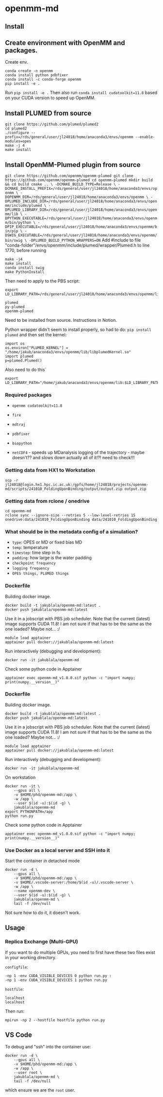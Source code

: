 # openmm-md

## Install

## Create environment with OpenMM and packages.
Create env.
```
conda create -n openmm
conda install python pdbfixer
conda install -c conda-forge openmm
pip install -e .
```

Run `pip install -e .`
Then also run `conda install cudatoolkit=11.8` based on your CUDA version to speed up OpenMM.

## Install PLUMED from source
```
git clone https://github.com/plumed/plumed2
cd plumed2
./configure --prefix=/rds/general/user/jl24018/home/anaconda3/envs/openmm --enable-modules=opes
make -j 4
make install
```

## Install OpenMM-Plumed plugin from source

``
git clone https://github.com/openmm/openmm-plumed
git clone https://github.com/openmm/openmm-plumed
cd openmm-plumed
mkdir build && cd build
cmake .. \
  -DCMAKE_BUILD_TYPE=Release \
  -DCMAKE_INSTALL_PREFIX=/rds/general/user/jl24018/home/anaconda3/envs/openmm \
  -DOPENMM_DIR=/rds/general/user/jl24018/home/anaconda3/envs/openmm \
  -DPLUMED_INCLUDE_DIR=/rds/general/user/jl24018/home/anaconda3/envs/openmm/include/plumed \
  -DPLUMED_LIBRARY_DIR=/rds/general/user/jl24018/home/anaconda3/envs/openmm/lib \
  -DPYTHON_EXECUTABLE=/rds/general/user/jl24018/home/anaconda3/envs/openmm/bin/python \
  -DPIP_EXECUTABLE=/rds/general/user/jl24018/home/anaconda3/envs/openmm/bin/pip \
  -DSWIG_EXECUTABLE=/rds/general/user/jl24018/home/anaconda3/envs/openmm/bin/swig \
  -DPLUMED_BUILD_PYTHON_WRAPPERS=ON
``
Add #include <memory> to file "conda-folder"/envs/openmm/include/plumed/wrapper/Plumed.h to line 1770, before running
```
make -j4
make install
conda install swig
make PythonInstall
```
Then need to apply to the PBS script:
```
export LD_LIBRARY_PATH=/rds/general/user/jl24018/home/anaconda3/envs/openmm/lib:$LD_LIBRARY_PATH
```



```
plumed
py-plumed
openmm-plumed
```
Need to be installed from source.
Instructions in Notion.


Python wrapper didn't seem to install properly, so had to do:
`pip install plumed` and then set the kernel:
```
import os
os.environ["PLUMED_KERNEL"] = "/home/jakub/anaconda3/envs/openmm/lib/libplumedKernel.so"
import plumed
p=plumed.Plumed()
```

Also need to do this`
```
export LD_LIBRARY_PATH="/home/jakub/anaconda3/envs/openmm/lib:$LD_LIBRARY_PATH"
```


### Required packages
- `openmm cudatoolkit=11.8`
- `fire`
- `mdtraj`
- `pdbfixer`
- `biopython`


- `netCDF4` - speeds up MDanalysis logging of the trajectory - maybe doesn't?? and slows down actually all of it!?! need to check!!!


### Getting data from HX1 to Workstation
`scp -r jl24018@login.hx1.hpc.ic.ac.uk:/gpfs/home/jl24018/projects/openmm-md/scripts/241010_FoldingUponBinding/output/output.zip output.zip`


### Getting data from rclone / onedrive
```
cd openmm-md
rclone sync --ignore-size --retries 5 --low-level-retries 15 onedrive:data/241010_FoldingUponBinding data/241010_FoldingUponBinding
```

### What should be in the metadata config of a simulation?
- `type`: OPES or MD or fixed bias MD
- `temp`: temperature
- `timestep`: time step in fs
- `padding`: how large is the water padding
- `checkpoint frequency`
- `logging frequency`
- `OPES things, PLUMED things`


### Dockerfile
Building docker image.
```
docker build -t jakublala/openmm-md:latest .
docker push jakublala/openmm-md:latest
```
Use it in a jobscript with PBS job scheduler.
Note that the current (latest) image supports CUDA 11.8! I am not sure if that has to be the same as the one loaded? Maybe not... :/
```
module load apptainer
apptainer pull docker://jakublala/openmm-md:latest
```

Run interactively (debugging and development):
```
docker run -it jakublala/openmm-md
```


Check some python code in Apptainer
```
apptainer exec openmm-md_v1.0.0.sif python -c "import numpy; print(numpy.__version__)"
```

### Dockerfile
Building docker image.
```
docker build -t jakublala/openmm-md:latest .
docker push jakublala/openmm-md:latest
```
Use it in a jobscript with PBS job scheduler.
Note that the current (latest) image supports CUDA 11.8! I am not sure if that has to be the same as the one loaded? Maybe not... :/
```
module load apptainer
apptainer pull docker://jakublala/openmm-md:latest
```

Run interactively (debugging and development):
```
docker run -it jakublala/openmm-md
```

On workstation
```
docker run -it \
    --gpus all \
    -v $HOME/phd/openmm-md:/app \
    -w /app \
    --user $(id -u):$(id -g) \
    jakublala/openmm-md
export PYTHONPATH=/app
python run.py
```

Check some python code in Apptainer
```
apptainer exec openmm-md_v1.0.0.sif python -c "import numpy; print(numpy.__version__)"
```



### Use Docker as a local server and SSH into it
Start the container in detached mode
```
docker run -d \
    --gpus all \
    -v $HOME/phd/openmm-md:/app \
    -v $HOME/.vscode-server:/home/$(id -u)/.vscode-server \
    -w /app \
    --name openmm-dev \
    --user $(id -u):$(id -g) \
    jakublala/openmm-md \
    tail -f /dev/null
```
Not sure how to do it, it doesn't work.
## Usage

### Replica Exchange (Multi-GPU)
If you want to do multiple GPUs, you need to first have these two files exist in your working directory.


`configfile`:
```
-np 1 -env CUDA_VISIBLE_DEVICES 0 python run.py :
-np 1 -env CUDA_VISIBLE_DEVICES 1 python run.py
```

`hostfile`:
```
localhost
localhost
```

Then run:
```
mpirun -np 2 --hostfile hostfile python run.py
```


## VS Code
To debug and "ssh" into the container use:
```
docker run -d \
    --gpus all \
    -v $HOME/phd/openmm-md:/app \
    -w /app \
    --user root \
    jakublala/openmm-md \
    tail -f /dev/null
```
which ensure we are the `root` user.
